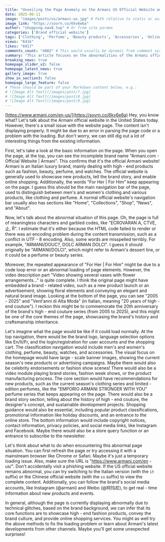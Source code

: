 ```yaml
---
title: "Unveiling the Page Anomaly on the Armani US Official Website and a Shopping Navigation Guide"
date: 2025-06-11
image: "images/posts/us/armani-us.jpg" # Path relative to static or assets
image_link: "https://sovrn.co/6kv6e6a"
author: "shopping.nav8.top" # Or from site params
categories: ['Brand official website']
tags: ['Clothing', 'Perfume', 'Beauty products', 'Accessories', 'Online store services', 'Watches', 'High-end fashion products']
views: "641k"
likes: "6917"
comments_count: "4802" # This would usually be dynamic from comment system
summary: "This article focuses on the abnormalities of the Armani official website in the United States. There are problems such as code parsing and loading on the page, with garbled characters and spelling mistakes. Although there are abnormalities, the core theme, original layout, and functions of the page can be inferred. Repair suggestions are also given, such as refreshing the page and changing the browser. It is pointed out that the core of the official website is to display products, convey culture, and provide shopping services."
breaking_news: true   
homepage_slider_v2: false  
homepage_latest_news: true  
gallery_image: true  
show_in_section3: false
homepage_large_feature: false
# These should be part of your Markdown content below, e.g.:
# ![Image Alt Text](/images/post/7.jpg)
# ![Image Alt Text](/images/post/8.jpg)
# ![Image Alt Text](/images/post/9.jpg)
---
```

[https://www.armani.com/en-us/](https://sovrn.co/6kv6e6a)
Hey, you know what? Let's talk about the Armani official website in the United States today. However, there's a small issue with the website page. The content isn't displaying properly. It might be due to an error in parsing the page code or a problem with the loading. But don't worry, we can still dig out a lot of interesting things from the existing information.

First, let's take a look at the basic information on the page. When you open the page, at the top, you can see the incomplete brand name "Armani.com - Official Website | Armani". This confirms that it's the official Armani website! Armani is an Italian luxury brand, mainly dealing with high - end products such as fashion, beauty, perfume, and watches. The official website is generally used to showcase new products, tell the brand story, and enable online shopping. Additionally, the words "For Her | For Him" keep appearing on the page. I guess this should be the main navigation bar of the page, used to distinguish between men's and women's clothing and various products, like clothing and perfume. A normal official website's navigation bar usually also has sections like "Home", "Collections", "Shop", "News", and "About".

Now, let's talk about the abnormal situation of this page. Oh, the page is full of meaningless characters and garbled codes, like "ECROVARAN A, CTVE, 止, Ȓ". I estimate that it's either because the HTML code failed to render or there was an encoding problem during the content transmission, such as a conflict in UTF - 8 encoding. Also, some words are misspelled terribly. For example, "ARMANI/DOUC?, DOLC ARMAN DOLCI". I guess it should originally be "ARMANI/DOLCI", which might refer to Armani's dessert line, or it could be a perfume or beauty series.

Moreover, the repeated appearance of "For Her | For Him" might be due to a code loop error or an abnormal loading of page elements. However, the video description part "Video showing several vases with flower arrangements..." is quite complete. I think the original page might have embedded a brand - related video, such as a new product launch or an advertisement, showing floral elements and conveying an elegant and natural brand image. Looking at the bottom of the page, you can see "2005 - 2025" and "Vent'anni di Alta Moda" (in Italian, meaning "20 years of high - end couture"). I reckon this might be to commemorate the 20th anniversary of the brand's high - end couture series (from 2005 to 2025), and this might be one of the core themes of the page, showcasing the brand's history and craftsmanship inheritance.

Let's imagine what the page would be like if it could load normally. At the top navigation, there would be the brand logo, language selection options like En/It/Fr, and the login/registration for user accounts and the shopping cart. The classification navigation would include men's and women's clothing, perfume, beauty, watches, and accessories. The visual focus on the homepage would have large - scale banner images, showing the current season's new products or advertising campaigns. Maybe there would also be celebrity endorsements or fashion show scenes! There would also be a video module playing brand stories, fashion week shows, or the product manufacturing process. The core section would have recommendations for new products, such as the current season's clothing series and limited - edition perfumes, like the "EMPORIO ARMANI STRONGER WITH YOU" perfume series that keeps appearing on the page. There would also be a brand story section, telling about the history of high - end couture, the designer's concept, and sustainable development projects. Shopping guidance would also be essential, including popular product classifications, promotional information like holiday discounts, and an entrance to the online store. The bottom information would include copyright notices, contact information, privacy policies, and social media links, like Instagram and Facebook. Maybe there would also be a store query function or an entrance to subscribe to the newsletter.

Let's think about what to do when encountering this abnormal page situation. You can first refresh the page or try accessing it with a mainstream browser like Chrome or Safari. Maybe it's just a temporary loading issue. Also, make sure the URL is "https://www.armani.com/en - us/". Don't accidentally visit a phishing website. If the US official website remains abnormal, you can try switching to the Italian version (with the `it` suffix) or the Chinese official website (with the `cn` suffix) to view the complete content. Additionally, you can follow the brand's social media accounts, like Instagram (@armani) and Weibo (@阿玛尼), to get real - time information about new products and events.

In general, although the page is currently displaying abnormally due to technical glitches, based on the brand background, we can infer that its core functions are to showcase high - end fashion products, convey the brand culture, and provide online shopping services. You might as well try the above methods to fix the loading problem or learn about Armani's latest developments from other channels. Maybe you'll get some unexpected surprises! 
